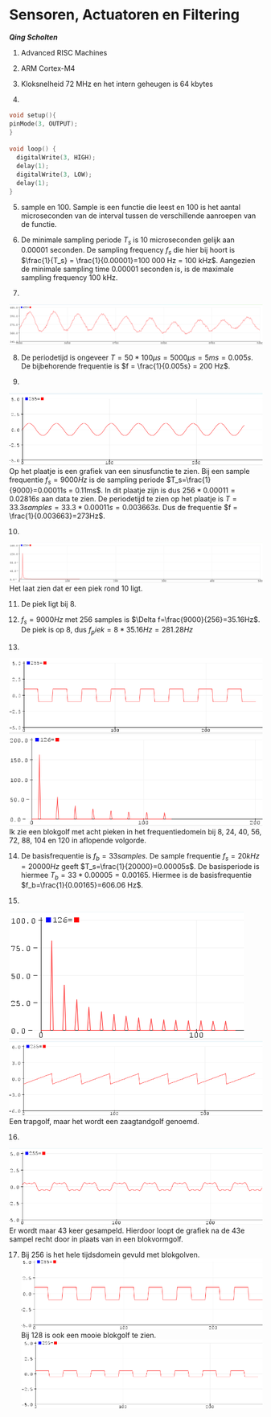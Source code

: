 # Sensoren, Actuatoren en Filtering
***Qing Scholten***

<script type="text/javascript" src="http://cdn.mathjax.org/mathjax/latest/MathJax.js?config=TeX-AMS-MML_HTMLorMML"></script>
<script type="text/x-mathjax-config">
  MathJax.Hub.Config({ tex2jax: {inlineMath: [['$', '$']]}, messageStyle: "none" });
</script>

1. Advanced RISC Machines

2. ARM Cortex-M4

3. Kloksnelheid 72 MHz en het intern geheugen is 64 kbytes

4.
```c
void setup(){
pinMode(3, OUTPUT);
}

void loop() {
  digitalWrite(3, HIGH);
  delay(1);
  digitalWrite(3, LOW);
  delay(1);
}
```

5. sample en 100. Sample is een functie die leest en 100 is het aantal microseconden van de interval tussen de verschillende aanroepen van de functie.

6. De minimale sampling periode $T_s$ is 10 microseconden gelijk aan 0.00001 seconden. De sampling frequency $f_s$ die hier bij hoort is $\frac{1}{T_s} = \frac{1}{0.00001}=100 000 Hz = 100 kHz$. Aangezien de minimale sampling time 0.00001 seconden is, is de maximale sampling frequency 100 kHz.

7. 
![alt text](image-1.png)

8. De periodetijd is ongeveer $T=50*100\mu s= 5000\mu s= 5 ms = 0.005 s$. De bijbehorende frequentie is $f = \frac{1}{0.005s} = 200 Hz$.

9. 
![alt text](image-2.png)
Op het plaatje is een grafiek van een sinusfunctie te zien. Bij een sample frequentie $f_s = 9000 Hz$ is de sampling periode $T_s=\frac{1}{9000}=0.00011s = 0.11ms$. In dit plaatje zijn is dus $256*0.00011=0.02816 s$ aan data te zien. De periodetijd te zien op het plaatje is $T = 33.3 samples = 33.3*0.00011s = 0.003663s$. Dus de frequentie $f = \frac{1}{0.003663}=273Hz$.

10. 
![alt text](image-3.png)
Het laat zien dat er een piek rond 10 ligt.

11. De piek ligt bij 8.

12. $f_s = 9000Hz$ met 256 samples is $\Delta f=\frac{9000}{256}=35.16Hz$. De piek is op 8, dus $f_piek=8*35.16Hz=281.28Hz$

13. 
![alt text](image-4.png)
![alt text](image-6.png)
Ik zie een blokgolf met acht pieken in het frequentiedomein bij 8, 24, 40, 56, 72, 88, 104 en 120 in aflopende volgorde.

14.  De basisfrequentie is $f_b = 33 samples$. De sample frequentie $f_s=20kHz=20000Hz$ geeft $T_s=\frac{1}{20000}=0.00005s$. De basisperiode is hiermee $T_b=33*0.00005=0.00165$. Hiermee is de basisfrequentie $f_b=\frac{1}{0.00165}=606.06 Hz$.

15. 
![alt text](image-5.png)
![alt text](image-7.png)
Een trapgolf, maar het wordt een zaagtandgolf genoemd.

16. 
![alt text](image-10.png)
Er wordt maar 43 keer gesampeld. Hierdoor loopt de grafiek na de 43e sampel recht door in plaats van in een blokvormgolf. 

17.  Bij 256 is het hele tijdsdomein gevuld met blokgolven.
![alt text](image-11.png)
Bij 128 is ook een mooie blokgolf te zien.
![alt text](image-12.png)